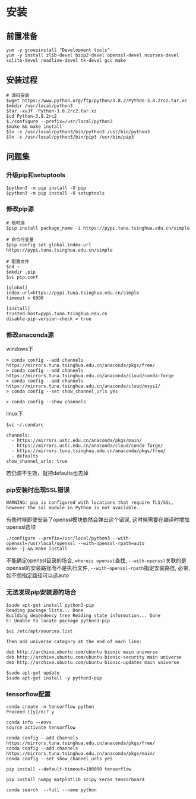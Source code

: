 # 安装

## 前置准备

```shell
yum -y groupinstall "Development tools"
yum -y install zlib-devel bzip2-devel openssl-devel ncurses-devel sqlite-devel readline-devel tk-devel gcc make
```

## 安装过程

```shell
# 源码安装
$wget https://www.python.org/ftp/python/3.8.2/Python-3.8.2rc2.tar.xz
$mkdir /usr/local/python3
$tar -xvJf  Python-3.8.2rc2.tar.xz
$cd Python-3.8.2rc2
$./configure --prefix=/usr/local/python3
$make && make install
$ln -s /usr/local/python3/bin/python3 /usr/bin/python3
$ln -s /usr/local/python3/bin/pip3 /usr/bin/pip3
```

## 问题集

### 升级pip和setuptools

```shell
$python3 -m pip install -U pip
$python3 -m pip install -U setuptools
```

### 修改pip源

```shell
# 临时源
$pip install package_name -i https://pypi.tuna.tsinghua.edu.cn/simple

# 命令行变量
$pip config set global.index-url https://pypi.tuna.tsinghua.edu.cn/simple

# 配置文件
$cd ~
$mkdir .pip
$vi pip.conf

[global]
index-url=https://pypi.tuna.tsinghua.edu.cn/simple
timeout = 6000

[install]
trusted-host=pypi.tuna.tsinghua.edu.cn
disable-pip-version-check = true
```

### 修改anaconda源

windows下

```shell
> conda config --add channels https://mirrors.tuna.tsinghua.edu.cn/anaconda/pkgs/free/
> conda config --add channels https://mirrors.tuna.tsinghua.edu.cn/anaconda/cloud/conda-forge 
> conda config --add channels https://mirrors.tuna.tsinghua.edu.cn/anaconda/cloud/msys2/
> conda config --set show_channel_urls yes

> conda config --show channels
```

linux下

```shell
$vi ~/.condarc

channels:
  - https://mirrors.ustc.edu.cn/anaconda/pkgs/main/
  - https://mirrors.ustc.edu.cn/anaconda/cloud/conda-forge/
  - https://mirrors.tuna.tsinghua.edu.cn/anaconda/pkgs/free/
  - defaults
show_channel_urls: true
```

若仍源不生效，就把defaults也去掉

### pip安装时出现SSL错误

```shell
WARNING: pip is configured with locations that require TLS/SSL, however the ssl module in Python is not available.
```

有些时候即使安装了openssl模块依然会弹出这个错误, 这时候需要在编译时增加openssl选项

```shell
./configure --prefix=/usr/local/python3 --with-openssl=/usr/local/openssl --with-openssl-rpath=auto
make -j && make install
```

不能确定openssl目录的场合, `whereis openssl`查找, `--with-openssl`关联的是openssl的安装路径而不是执行文件, `--with-openssl-rpath`指定安装路径, 必带, 如不想指定路径可以选auto

### 无法发现pip安装源的场合

```shell
$sudo apt-get install python3-pip
Reading package lists... Done
Building dependency tree Reading state information... Done
E: Unable to locate package python3-pip

$vi /etc/apt/sources.list

Then add universe category at the end of each line:

deb http://archive.ubuntu.com/ubuntu bionic main universe
deb http://archive.ubuntu.com/ubuntu bionic-security main universe
deb http://archive.ubuntu.com/ubuntu bionic-updates main universe

$sudo apt-get update
$sudo apt-get install -y python3-pip
```

### tensorflow配置

```shell
conda create -n tensorflow python
Proceed ([y]/n)? y

conda info --envs
source activate tensorflow

conda config --add channels https://mirrors.tuna.tsinghua.edu.cn/anaconda/pkgs/free/
conda config --add channels https://mirrors.tuna.tsinghua.edu.cn/anaconda/pkgs/main/
conda config --set show_channel_urls yes

pip install --default-timeout=100000 tensorflow

pip install numpy matplotlib scipy keras tensorboard

conda search  --full --name python
```
